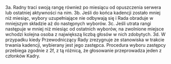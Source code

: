3a. Radny traci swoją rangę również po miesiącu od opuszczenia serwera lub ostatniej aktywności na nim.
3b. Jeśli do końca kadencji zostało mniej niż miesiąc, wybory uzupełniające nie odbywają się i Rada obraduje w mniejszym składzie aż do następnych wyborów.
3c. Jeśli utrata rangi następuje w mniej niż miesiąc od ostatnich wyborów, na zwolnione miejsce wchodzi kolejna osoba z największą liczbą głosów w nich zdobytych.
3d. W przypadku kiedy Przewodniczący Rady zrezygnuje ze stanowiska w trakcie trwania kadencji, wybierany jest jego zastępca. Procedura wyboru zastępcy przebiega zgodnie z 2f, z tą różnicą, że głosowanie przeprowadza jeden z członków Kadry.
